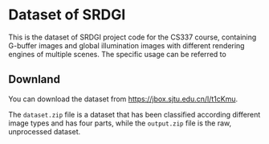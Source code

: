 # Dataset of SRDGI

This is the dataset of SRDGI project code for the CS337 course,  containing G-buffer images and global illumination images with different rendering engines of multiple scenes. The specific usage can be referred to 

## Downland

You can download the dataset from https://jbox.sjtu.edu.cn/l/t1cKmu.

The `dataset.zip` file is a dataset that has been classified according different image types and has four parts, while the `output.zip` file is the raw, unprocessed dataset.

